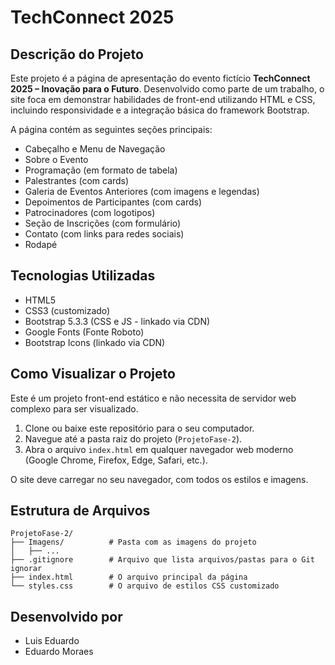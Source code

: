 # TechConnect 2025

## Descrição do Projeto

Este projeto é a página de apresentação do evento fictício **TechConnect 2025 – Inovação para o Futuro**. Desenvolvido como parte de um trabalho, o site foca em demonstrar habilidades de front-end utilizando HTML e CSS, incluindo responsividade e a integração básica do framework Bootstrap.

A página contém as seguintes seções principais:

- Cabeçalho e Menu de Navegação
- Sobre o Evento
- Programação (em formato de tabela)
- Palestrantes (com cards)
- Galeria de Eventos Anteriores (com imagens e legendas)
- Depoimentos de Participantes (com cards)
- Patrocinadores (com logotipos)
- Seção de Inscrições (com formulário)
- Contato (com links para redes sociais)
- Rodapé

## Tecnologias Utilizadas

- HTML5
- CSS3 (customizado)
- Bootstrap 5.3.3 (CSS e JS - linkado via CDN)
- Google Fonts (Fonte Roboto)
- Bootstrap Icons (linkado via CDN)

## Como Visualizar o Projeto

Este é um projeto front-end estático e não necessita de servidor web complexo para ser visualizado.

1. Clone ou baixe este repositório para o seu computador.
2. Navegue até a pasta raiz do projeto (`ProjetoFase-2`).
3. Abra o arquivo `index.html` em qualquer navegador web moderno (Google Chrome, Firefox, Edge, Safari, etc.).

O site deve carregar no seu navegador, com todos os estilos e imagens.

## Estrutura de Arquivos

```
ProjetoFase-2/
├── Imagens/          # Pasta com as imagens do projeto
│   ├── ...
├── .gitignore        # Arquivo que lista arquivos/pastas para o Git ignorar
├── index.html        # O arquivo principal da página
└── styles.css        # O arquivo de estilos CSS customizado
```

## Desenvolvido por

- Luis Eduardo
- Eduardo Moraes 
